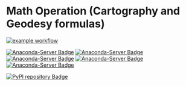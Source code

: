 # Math Operation (Cartography and Geodesy formulas)

[![example workflow](https://github.com/SamuelAndresPascal/cosmoloj-py/actions/workflows/unit_simple.yml/badge.svg)](https://github.com/SamuelAndresPascal/cosmoloj-py/actions)

[![Anaconda-Server Badge](https://anaconda.org/cosmoloj/coord_operation/badges/version.svg)](https://anaconda.org/cosmoloj/coord_operation)
[![Anaconda-Server Badge](https://anaconda.org/cosmoloj/coord_operation/badges/latest_release_date.svg)](https://anaconda.org/cosmoloj/coord_operation)
[![Anaconda-Server Badge](https://anaconda.org/cosmoloj/coord_operation/badges/latest_release_relative_date.svg)](https://anaconda.org/cosmoloj/coord_operation)
[![Anaconda-Server Badge](https://anaconda.org/cosmoloj/coord_operation/badges/platforms.svg)](https://anaconda.org/cosmoloj/coord_operation)
[![Anaconda-Server Badge](https://anaconda.org/cosmoloj/coord_operation/badges/license.svg)](https://anaconda.org/cosmoloj/coord_operation)

[![PyPI repository Badge](https://badge.fury.io/py/coord_operation.svg)](https://badge.fury.io/py/coord_operation)

